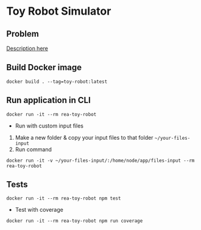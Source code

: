 # Toy Robot Simulator

## Problem
[Description here](PROBLEM.md)

## Build Docker image
~~~
docker build . --tag=toy-robot:latest
~~~

## Run application in CLI
~~~
docker run -it --rm rea-toy-robot
~~~
- Run with custom input files
1. Make a new folder & copy your input files to that folder `~/your-files-input`
2. Run command
~~~
docker run -it -v ~/your-files-input/:/home/node/app/files-input --rm rea-toy-robot
~~~


## Tests
~~~
docker run -it --rm rea-toy-robot npm test
~~~
- Test with coverage
~~~
docker run -it --rm rea-toy-robot npm run coverage
~~~